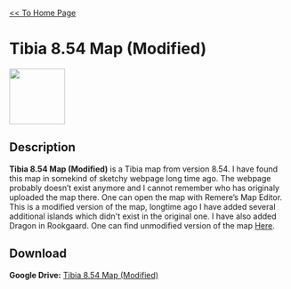 [<< To Home Page](https://gekusite.github.io/Geku/)
# Tibia 8.54 Map (Modified)

<img src="https://vignette.wikia.nocookie.net/tibia/images/c/c4/Client_Artwork_8.0.jpg/revision/latest?cb=20130917194022&path-prefix=en" width="100" height="100">

## Description
**Tibia 8.54 Map (Modified)** is a Tibia map from version 8.54. I have found this map in somekind of sketchy webpage long time ago. The webpage probably doesn’t exist anymore and I cannot remember who has originaly uploaded the map there. One can open the map with Remere’s Map Editor. <br/>
This is a modified version of the map, longtime ago I have added several additional islands which didn't exist in the original one. I have also added Dragon in Rookgaard. One can find unmodified version of the map [Here](https://gekusite.github.io/TB002/).

## Download

 **Google Drive:** [Tibia 8.54 Map (Modified)](https://drive.google.com/drive/folders/1Ur1R2tf_tdpPDKQwyblrMf8cFyj4OvGi?usp=sharing)
